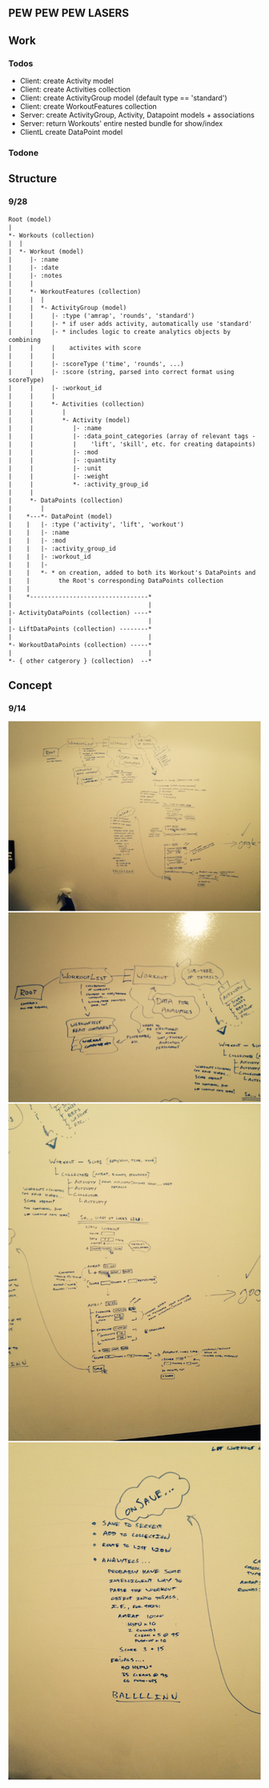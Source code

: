 ## PEW PEW PEW LASERS

## Work
### Todos
  * Client: create Activity model
  * Client: create Activities collection
  * Client: create ActivityGroup model (default type == 'standard')
  * Client: create WorkoutFeatures collection
  * Server: create ActivityGroup, Activity, Datapoint models + associations
  * Server: return Workouts' entire nested bundle for show/index
  * ClientL create DataPoint model


### Todone


## Structure

### 9/28
```
Root (model)
|
*- Workouts (collection)
|  |
|  *- Workout (model)
|     |- :name
|     |- :date
|     |- :notes
|     |
|     *- WorkoutFeatures (collection)
|     |  |
|     |  *- ActivityGroup (model)
|     |     |- :type ('amrap', 'rounds', 'standard')
|     |     |- * if user adds activity, automatically use 'standard'
|     |     |- * includes logic to create analytics objects by combining
|     |     |    activites with score
|     |     |
|     |     |- :scoreType ('time', 'rounds', ...)
|     |     |- :score (string, parsed into correct format using scoreType)
|     |     |- :workout_id
|     |     |
|     |     *- Activities (collection)
|     |        |
|     |        *- Activity (model)
|     |           |- :name
|     |           |- :data_point_categories (array of relevant tags -
|     |           |    'lift', 'skill', etc. for creating datapoints)
|     |           |- :mod
|     |           |- :quantity
|     |           |- :unit
|     |           |- :weight
|     |           *- :activity_group_id
|     |
|     *- DataPoints (collection)
|        |
|    *---*- DataPoint (model)
|    |   |- :type ('activity', 'lift', 'workout')
|    |   |- :name
|    |   |- :mod
|    |   |- :activity_group_id
|    |   |- :workout_id
|    |   |-
|    |   *- * on creation, added to both its Workout's DataPoints and
|    |        the Root's corresponding DataPoints collection
|    |
|    *---------------------------------*
|                                      |
|- ActivityDataPoints (collection) ----*
|                                      |
|- LiftDataPoints (collection) --------*
|                                      |
*- WorkoutDataPoints (collection) -----*
|                                      |
*- { other catgerory } (collection)  --*
```


## Concept

### 9/14
![full system](/lib/assets/concept/IMG_3078.jpg)
![high level](/lib/assets/concept/IMG_3079.jpg)
![workout form](/lib/assets/concept/IMG_3080.jpg)
![analytics creation](/lib/assets/concept/IMG_3081.jpg)
